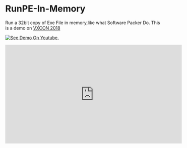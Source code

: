 # RunPE-In-Memory
Run a 32bit copy of Exe File in memory,like what Software Packer Do.
This is a demo on [VXCON 2018](https://vxcon.hk/#mashenghao_id)

[![See Demo On Youtube.](https://img.youtube.com/vi/PESJoHjMbHM/0.jpg)](https://www.youtube.com/watch?v=PESJoHjMbHM)

<iframe width="560" height="315" src="https://www.youtube.com/embed/PESJoHjMbHM" frameborder="0" allow="autoplay; encrypted-media" allowfullscreen></iframe>

